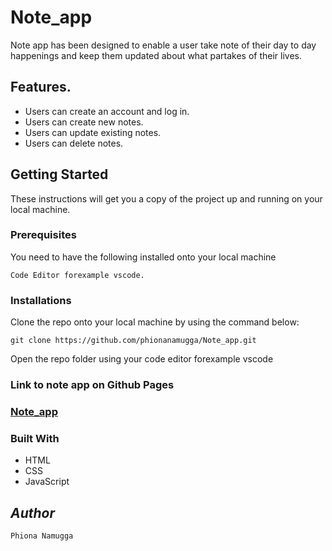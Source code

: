 # Note_app
Note app has been designed to enable a user take note of their day to day happenings and keep them updated about what partakes of their lives.

## Features.

- Users can create an account and log in.
- Users can create new notes.
- Users can update existing notes.
- Users can delete notes.

## Getting Started

These instructions will get you a copy of the project up and running on your local machine.

### Prerequisites

You need to have the following installed onto your local machine

```
Code Editor forexample vscode.

```

### Installations

Clone the repo onto your local machine by using the command below:

```
git clone https://github.com/phionanamugga/Note_app.git

```

Open the repo folder using your code editor forexample vscode

### Link to note app on Github Pages

### [Note_app](https://phionanamugga.github.io/Note_app/)

### Built With
- HTML
- CSS
- JavaScript



## _Author_

    Phiona Namugga
